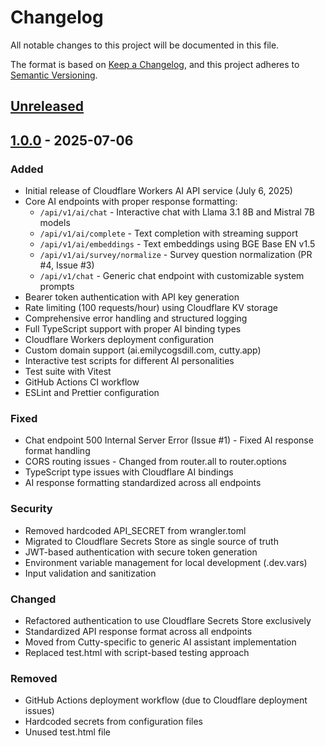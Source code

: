 # Changelog

All notable changes to this project will be documented in this file.

The format is based on [Keep a Changelog](https://keepachangelog.com/en/1.1.0/),
and this project adheres to [Semantic Versioning](https://semver.org/spec/v2.0.0.html).

## [Unreleased]

## [1.0.0] - 2025-07-06

### Added
- Initial release of Cloudflare Workers AI API service (July 6, 2025)
- Core AI endpoints with proper response formatting:
  - `/api/v1/ai/chat` - Interactive chat with Llama 3.1 8B and Mistral 7B models
  - `/api/v1/ai/complete` - Text completion with streaming support
  - `/api/v1/ai/embeddings` - Text embeddings using BGE Base EN v1.5
  - `/api/v1/ai/survey/normalize` - Survey question normalization (PR #4, Issue #3)
  - `/api/v1/chat` - Generic chat endpoint with customizable system prompts
- Bearer token authentication with API key generation
- Rate limiting (100 requests/hour) using Cloudflare KV storage
- Comprehensive error handling and structured logging
- Full TypeScript support with proper AI binding types
- Cloudflare Workers deployment configuration
- Custom domain support (ai.emilycogsdill.com, cutty.app)
- Interactive test scripts for different AI personalities
- Test suite with Vitest
- GitHub Actions CI workflow
- ESLint and Prettier configuration

### Fixed
- Chat endpoint 500 Internal Server Error (Issue #1) - Fixed AI response format handling
- CORS routing issues - Changed from router.all to router.options
- TypeScript type issues with Cloudflare AI bindings
- AI response formatting standardized across all endpoints

### Security
- Removed hardcoded API_SECRET from wrangler.toml
- Migrated to Cloudflare Secrets Store as single source of truth
- JWT-based authentication with secure token generation
- Environment variable management for local development (.dev.vars)
- Input validation and sanitization

### Changed
- Refactored authentication to use Cloudflare Secrets Store exclusively
- Standardized API response format across all endpoints
- Moved from Cutty-specific to generic AI assistant implementation
- Replaced test.html with script-based testing approach

### Removed
- GitHub Actions deployment workflow (due to Cloudflare deployment issues)
- Hardcoded secrets from configuration files
- Unused test.html file

[Unreleased]: https://github.com/emily-flambe/cloudflare-ai-worker/compare/v1.0.0...HEAD
[1.0.0]: https://github.com/emily-flambe/cloudflare-ai-worker/releases/tag/v1.0.0